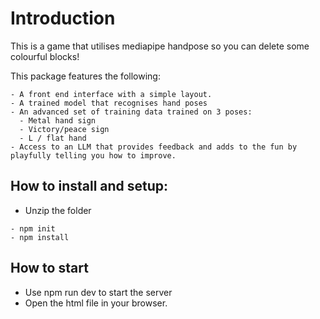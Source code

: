 # Introduction
This is a game that utilises mediapipe handpose so you can delete some colourful blocks!

This package features the following:

```
- A front end interface with a simple layout.
- A trained model that recognises hand poses
- An advanced set of training data trained on 3 poses:
  - Metal hand sign
  - Victory/peace sign
  - L / flat hand 
- Access to an LLM that provides feedback and adds to the fun by playfully telling you how to improve.
```

## How to install and setup:

- Unzip the folder
```
- npm init
- npm install
```

## How to start

- Use npm run dev to start the server
- Open the html file in your browser.
